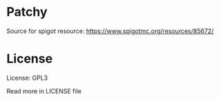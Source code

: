 # Patchy
Source for spigot resource: https://www.spigotmc.org/resources/85672/

# License
License: GPL3

Read more in LICENSE file
